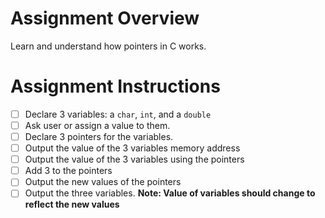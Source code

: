 # Assignment Overview

Learn and understand how pointers in C works. 

# Assignment Instructions

- [ ] Declare 3 variables: a `char`, `int`, and a `double` 
- [ ] Ask user or assign a value to them. 
- [ ] Declare 3 pointers for the variables. 
- [ ] Output the value of the 3 variables memory address
- [ ] Output the value of the 3 variables using the pointers
- [ ] Add 3 to the pointers 
- [ ] Output the new values of the pointers 
- [ ] Output the three variables. **Note: Value of variables should change to reflect the new values**
